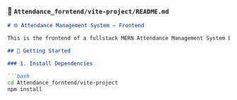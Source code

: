 ### 📁 `Attendance_forntend/vite-project/README.md`

```markdown
# 🌐 Attendance Management System – Frontend

This is the frontend of a fullstack MERN Attendance Management System built using **React** and **Vite**.

## 🚀 Getting Started

### 1. Install Dependencies

```bash
cd Attendance_forntend/vite-project
npm install
